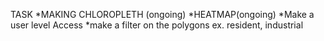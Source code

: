TASK
*MAKING CHLOROPLETH (ongoing)
*HEATMAP(ongoing)
*Make a user level Access
*make a filter on the polygons ex. resident, industrial
